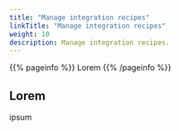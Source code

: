 ```yaml
---
title: "Manage integration recipes"
linkTitle: "Manage integration recipes"
weight: 10
description: Manage integration recipes.
---
```


{{% pageinfo %}}
Lorem
{{% /pageinfo %}}

## Lorem

ipsum
